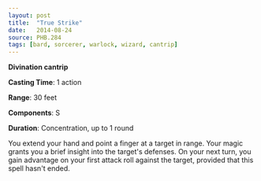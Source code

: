```yaml
---
layout: post
title:  "True Strike"
date:   2014-08-24
source: PHB.284
tags: [bard, sorcerer, warlock, wizard, cantrip]
---
```


**Divination cantrip**

**Casting Time**: 1 action

**Range**: 30 feet

**Components**: S

**Duration**: Concentration, up to 1 round

You extend your hand and point a finger at a target in range. Your magic grants you a brief insight into the target's defenses. On your next turn, you gain advantage on your first attack roll against the target, provided that this spell hasn't ended.